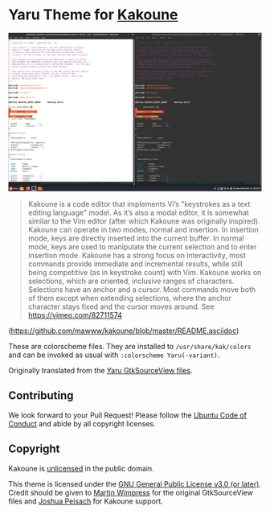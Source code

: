 # Yaru Theme for [Kakoune](http://kakoune.org/)

![KakouneYaru](../.github/screenshots/kakoune.png)

> Kakoune is a code editor that implements Vi’s "keystrokes as a text editing language" model. As it’s also a modal editor, it is somewhat similar to the Vim editor (after which Kakoune was originally inspired).
> Kakoune can operate in two modes, normal and insertion. In insertion mode, keys are directly inserted into the current buffer. In normal mode, keys are used to manipulate the current selection and to enter insertion mode.
> Kakoune has a strong focus on interactivity, most commands provide immediate and incremental results, while still being competitive (as in keystroke count) with Vim.
>Kakoune works on selections, which are oriented, inclusive ranges of characters. Selections have an anchor and a cursor. Most commands move both of them except when extending selections, where the anchor character stays fixed and the cursor moves around.
> See https://vimeo.com/82711574

(https://github.com/mawww/kakoune/blob/master/README.asciidoc)

These are colorscheme files. They are installed to `/usr/share/kak/colors` and can be invoked as usual with `:colorscheme Yaru(-variant)`.

Originally translated from the [Yaru GtkSourceView files](https://github.com/ubuntu/yaru/tree/master/gtksourceview/src).

## Contributing
We look forward to your Pull Request! Please follow the [Ubuntu Code of Conduct](https://ubuntu.com/community/code-of-conduct) and abide by all copyright licenses.

## Copyright
Kakoune is [unlicensed](https://github.com/mawww/kakoune/blob/master/UNLICENSE) in the public domain.

This theme is licensed under the [GNU General Public License v3.0 (or later)](https://github.com/ItzSwirlz/yaru-cli/blob/main/LICENSE). Credit should be given to [Martin Wimpress](https://github.com/flexiondotorg) for the original GtkSourceView files and [Joshua Peisach](https://github.com/ItzSwirlz) for Kakoune support.
